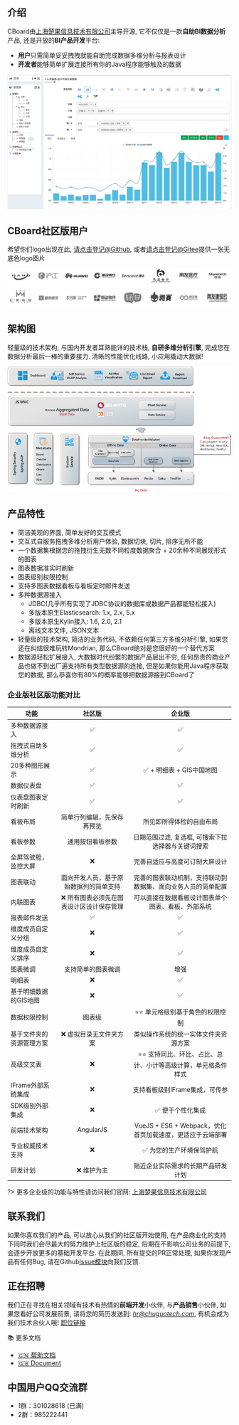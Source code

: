 ## 介绍
CBoard由[上海楚果信息技术有限公司](http://www.chuguotech.com/)主导开源, 它不仅仅是一款**自助BI数据分析**产品, 还是开放的**BI产品开发**平台:
- **用户**只需简单妥妥拽拽就能自助完成数据多维分析与报表设计
- **开发者**能够简单扩展连接所有你的Java程序能够触及的数据

<div style="text-align:center">
  <img class="img-responsive" src="./imgs/zh-cn-widget-one-shot.png"  />
</div>

## CBoard社区版用户
希望你们logo出现在此, [请点击登记@Github](https://github.com/TuiQiao/CBoard/issues/122), 或者[请点击登记@Gitee](https://gitee.com/tuiqiao/CBoard/issues/IMLIJ)提供一张无底色logo图片
<div style="text-align:center">
  <img class="img-responsive" src="./imgs/custom-logos.png"  />
</div>

## 架构图
轻量级的技术架构, 与国内开发者耳熟能详的技术栈, **自研多维分析引擎**, 完成您在数据分析最后一棒的重要接力. 清晰的性能优化线路, 小应用撬动大数据!
<div style="text-align:center">
  <img class="img-responsive" src="./imgs/arch2.png"  />
</div>


## 产品特性

* 简洁美观的界面, 简单友好的交互模式
* 交互式自服务拖拽多维分析用户体验, 数据切块, 切片, 排序无所不能
* 一个数据集根据您的拖拽衍生无数不同粒度数据聚合 + 20余种不同展现形式的图表
* 图表数据准实时刷新
* 图表级别权限控制
* 支持多图表数据看板与看板定时邮件发送
* 多种数据源接入
  * JDBC(几乎所有实现了JDBC协议的数据库或数据产品都能轻松接入)
  * 多版本原生Elasticsearch: 1.x, 2.x, 5.x
  * 多版本原生Kylin接入: 1.6, 2.0, 2.1
  * 离线文本文件, JSON文本
* 轻量级的技术架构, 简洁的业务代码, 不依赖任何第三方多维分析引擎, 如果您还在纠结很难玩转Mondrian, 那么CBoard绝对是您很好的一个替代方案
* 数据源轻松扩展接入, 大数据时代纷繁的数据产品层出不穷, 任何昂贵的商业产品也做不到出厂遍支持所有类型数据源的连接, 但是如果你能用Java程序获取您的数据, 那么恭喜你有80%的概率能够把数据源接到CBoard了

### 企业版社区版功能对比
功能 | 社区版 | 企业版
---|:---:|:---:
多种数据源接入| :white_check_mark: | :white_check_mark: 
拖拽式自助多维分析|:white_check_mark: | :white_check_mark: 
20多种图形展示|:white_check_mark: | :white_check_mark: + 明细表 + GIS中国地图
数据仪表盘|:white_check_mark: | :white_check_mark: 
仪表盘图表定时刷新 |:white_check_mark: | :white_check_mark: 
看板布局 | 简单行列编辑，先保存再预览 | 所见即所得体检的自由布局
看板参数 | 通用按钮看板参数 | 日期范围过滤, 复选框, 可搜索下拉选择器与关键词搜索
全屏驾驶舱，监控大屏 | :x: | 完善自适应与高度可订制大屏设计
图表联动 | 面向开发人员，基于原始数据列的简单支持 | 完善的图表联动机制，支持联动到数据集、面向业务人员的简单配置
内联图表| :x: 所有图表必须先在图表设计区设计保存管理 | 可以直接在数据看板设计图表单个图表、看板、外部系统
报表邮件发送|:white_check_mark: | :white_check_mark: 
维度成员自定义分组 | :x: | :white_check_mark: 
维度成员自定义排序 | :x: | :white_check_mark: 
图表微调 | 支持简单的图表微调 | 增强
明细表 | :x: | :white_check_mark: 
基于明细数据的GIS地图 | :x: | :white_check_mark: 
数据权限控制| 图表级 | :star::star: 单元格级别基于角色的权限控制
基于文件夹的资源管理方案 | :x: 虚拟目录无文件夹方案 | 类似操作系统的统一实体文件夹资源方案
高级交叉表 | :x: | :star::star: 支持同比、环比、占比、总计、小计等高级计算，单元格条件样式 
IFrame外部系统集成  | :x: | 支持看板级别IFrame集成，可传参
SDK级别外部集成  | :x: | :white_check_mark: 便于个性化集成
前端技术架构 | AngularJS | VueJS + ES6 + Webpack，优化首页加载速度，更适应于云端部署
专业权威技术支持 | :x: | :white_check_mark: 为您的生产环境保驾护航
研发计划 | :x: 维护为主 | 贴近企业实际需求的长期产品研发计划 

?> 更多企业级的功能与特性请访问我们官网: [上海楚果信息技术有限公司](http://www.chuguotech.com/)

## 联系我们
如果你喜欢我们的产品, 可以放心从我们的社区版开始使用, 在产品商业化的支持下同时我们会尽最大的努力维护上社区版的稳定, 后期在不影响公司业务的前提下, 会逐步开放更多的基础开发平台.
在此期间, 所有提交的PR正常处理, 如果你发现产品有任何Bug, 请在Github[Issue模块](https://github.com/TuiQiao/CBoard/issues)向我们反馈.

## 正在招聘
我们正在寻找在相关领域有技术有热情的**前端开发**小伙伴, 与**产品销售**小伙伴, 如果您看好公司发展前景, 请将您的简历发送到: *hr@chuguotech.com*, 有机会成为我们技术合伙人哦!
[职位链接](http://www.chuguotech.com/2)

:books: 更多文档
- [:cn: 帮助文档](http://peter_zhang921.gitee.io/cboard_docsify/#/zh-cn/)
- [:uk: Document](https://tuiqiao.github.io/CBoardDoc/#/en-us/)

## 中国用户QQ交流群

- 1群：301028618 (已满)
- 2群：985222441 